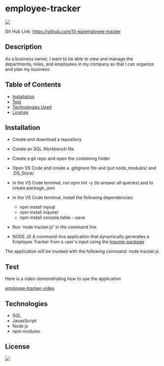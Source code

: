 # employee-tracker

[![](https://img.shields.io/badge/javascript-100%25-blue)]()

Git Hub Link: https://github.com/10-kp/employee-tracker


## Description
As a business owner, I want to be able to view and manage the departments, roles, and employees in my company so that I can organize and plan my business.


## Table of Contents
* [Installation](#installation)
* [Test](#Test)
* [Technologies Used](#technologies)
* [License](#license)


## Installation
- Create and download a repository

- Create an SQL Workbench file 

- Create a git repo and open the containing folder

- Open VS Code and create a .gitignore file and iput node_modules/ and .DS_Store/

- In the VS Code terminal, run npm init -y (to answer all queries) and to create package_json

- In the VS Code terminal, install the following dependencies:
    - npm install mysql
    - npm install inquirer
    - npm install console.table --save

- Run 'node tracker.js' in the command line

- NODE JS
A command-line application that dynamically generates a Employee Tracker from a user's input using the [Inquirer package](https://www.npmjs.com/package/inquirer)
  
The application will be invoked with the following command: node tracker.js


## Test
Here is a video demonstrating how to use the application

[employee-tracker-video](https://youtu.be/ylcCpoGMhkg) 


## Technologies
- SQL
- JavasScript
- Node.js
- npm modules


## License

[![](https://img.shields.io/npm/l/inquirer)]()
